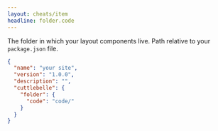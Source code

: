 ```yaml
---
layout: cheats/item
headline: folder.code
---
```


The folder in which your layout components live. Path relative to your `package.json` file.

```json
{
  "name": "your site",
  "version": "1.0.0",
  "description": "",
  "cuttlebelle": {
    "folder": {
      "code": "code/"
    }
  }
}
```
